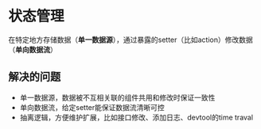 # 状态管理

在特定地方存储数据（**单一数据源**），通过暴露的setter（比如action）修改数据（**单向数据流**）

## 解决的问题

- 单一数据源，数据被不互相关联的组件共用和修改时保证一致性
- 单向数据流，给定setter能保证数据流清晰可控
- 抽离逻辑，方便维护扩展，比如接口修改、添加日志、devtool的time traval